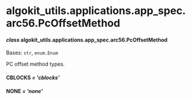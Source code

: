 # algokit_utils.applications.app_spec.arc56.PcOffsetMethod

#### *class* algokit_utils.applications.app_spec.arc56.PcOffsetMethod

Bases: `str`, `enum.Enum`

PC offset method types.

#### CBLOCKS *= 'cblocks'*

#### NONE *= 'none'*
